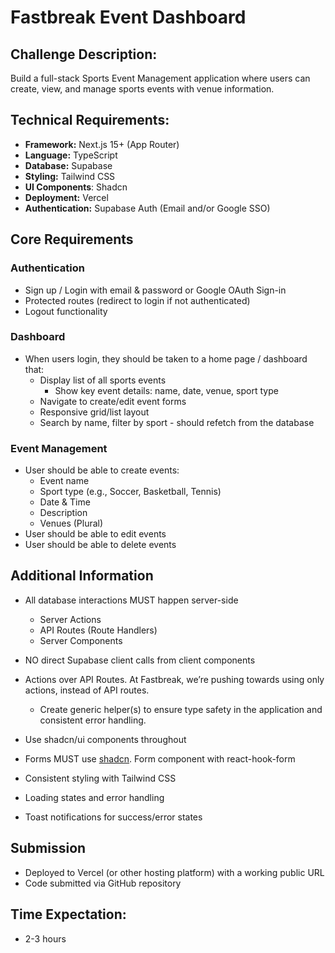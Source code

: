 # Fastbreak Event Dashboard

## Challenge Description:

Build a full-stack Sports Event Management application where users can create, view, and manage sports events with venue information.

## Technical Requirements:

- **Framework:** Next.js 15+ (App Router)
- **Language:** TypeScript
- **Database:** Supabase
- **Styling:** Tailwind CSS
- **UI Components**: Shadcn
- **Deployment:** Vercel
- **Authentication:** Supabase Auth (Email and/or Google SSO)

## Core Requirements

### Authentication

- Sign up / Login with email & password or Google OAuth Sign-in
- Protected routes (redirect to login if not authenticated)
- Logout functionality

### Dashboard

- When users login, they should be taken to a home page / dashboard that:
  - Display list of all sports events
    - Show key event details: name, date, venue, sport type
  - Navigate to create/edit event forms
  - Responsive grid/list layout
  - Search by name, filter by sport - should refetch from the database

### Event Management

- User should be able to create events:
  - Event name
  - Sport type (e.g., Soccer, Basketball, Tennis)
  - Date & Time
  - Description
  - Venues (Plural)
- User should be able to edit events
- User should be able to delete events

## Additional Information

- All database interactions MUST happen server-side
  - Server Actions
  - API Routes (Route Handlers)
  - Server Components

- NO direct Supabase client calls from client components
- Actions over API Routes. At Fastbreak, we’re pushing towards using only actions, instead of API routes.
  - Create generic helper(s) to ensure type safety in the application and consistent error handling.

- Use shadcn/ui components throughout

- Forms MUST use [shadcn](https://ui.shadcn.com/docs/components/form). Form component with react-hook-form
- Consistent styling with Tailwind CSS
- Loading states and error handling
- Toast notifications for success/error states

## Submission

- Deployed to Vercel (or other hosting platform) with a working public URL
- Code submitted via GitHub repository

## Time Expectation:

- 2-3 hours
